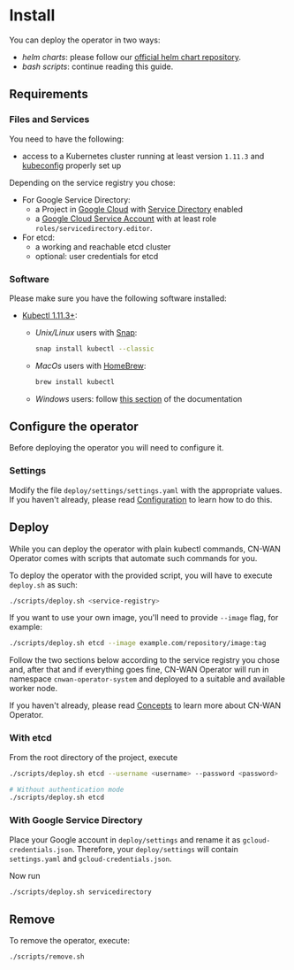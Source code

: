 # Install

You can deploy the operator in two ways:

* *helm charts*: please follow our [official helm chart repository](https://github.com/CloudNativeSDWAN/cnwan-helm-charts).
* *bash scripts*: continue reading this guide.

## Requirements

### Files and Services

You need to have the following:

* access to a Kubernetes cluster running at least version `1.11.3` and [kubeconfig](https://kubernetes.io/docs/tasks/access-application-cluster/configure-access-multiple-clusters/) properly set up

Depending on the service registry you chose:

* For Google Service Directory:
  * a Project in [Google Cloud](https://console.cloud.google.com/) with [Service Directory](https://cloud.google.com/service-directory) enabled
  * a [Google Cloud Service Account](https://cloud.google.com/iam/docs/service-accounts) with at least role `roles/servicedirectory.editor`.
* For etcd:
  * a working and reachable etcd cluster
  * optional: user credentials for etcd

### Software

Please make sure you have the following software installed:

* [Kubectl 1.11.3+](https://kubernetes.io/docs/tasks/tools/install-kubectl/):
  * *Unix/Linux* users with [Snap](https://snapcraft.io/docs/installing-snapd):

    ```bash
    snap install kubectl --classic
    ```

  * *MacOs* users with [HomeBrew](https://brew.sh/):

    ```bash
    brew install kubectl
    ```

  * *Windows* users: follow [this section](https://kubernetes.io/docs/tasks/tools/install-kubectl/#install-kubectl-on-windows) of the documentation

## Configure the operator

Before deploying the operator you will need to configure it.

### Settings

Modify the file `deploy/settings/settings.yaml` with the appropriate values. If you haven't already, please read [Configuration](./configuration.md) to learn how to do this.

## Deploy

While you can deploy the operator with plain kubectl commands, CN-WAN Operator comes with scripts that automate such commands for you.

To deploy the operator with the provided script, you will have to execute `deploy.sh` as such:

```bash
./scripts/deploy.sh <service-registry>
```

If you want to use your own image, you'll need to provide `--image` flag, for example:

```bash
./scripts/deploy.sh etcd --image example.com/repository/image:tag
```

Follow the two sections below according to the service registry you chose and, after that and if everything goes fine, CN-WAN Operator will run in namespace `cnwan-operator-system` and deployed to a suitable and available worker node.

If you haven't already, please read [Concepts](./concepts.md) to learn more about CN-WAN Operator.

### With etcd

From the root directory of the project, execute

```bash
./scripts/deploy.sh etcd --username <username> --password <password>

# Without authentication mode
./scripts/deploy.sh etcd
```

### With Google Service Directory

Place your Google account in `deploy/settings` and rename it as `gcloud-credentials.json`. Therefore, your `deploy/settings` will contain `settings.yaml` and `gcloud-credentials.json`.

Now run

```bash
./scripts/deploy.sh servicedirectory
```

## Remove

To remove the operator, execute:

```bash
./scripts/remove.sh
```
